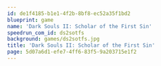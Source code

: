 ```yaml
---
id: de1f4185-b1e1-4f2b-8bf8-ec52a35f1bd2
blueprint: game
name: 'Dark Souls II: Scholar of the First Sin'
speedrun_com_id: ds2sotfs
background: games/ds2sotfs.jpg
title: 'Dark Souls II: Scholar of the First Sin'
page: 5d07a6d1-efe7-4ff6-83f5-9a203715e1f2
---
```

